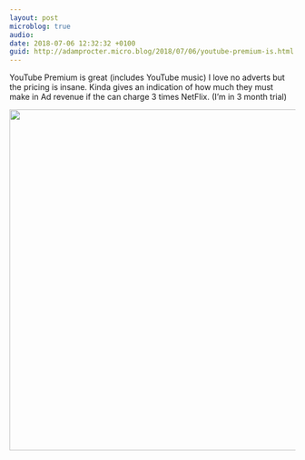 ```yaml
---
layout: post
microblog: true
audio: 
date: 2018-07-06 12:32:32 +0100
guid: http://adamprocter.micro.blog/2018/07/06/youtube-premium-is.html
---
```

YouTube Premium is great (includes YouTube music) I love no adverts but the pricing is insane. Kinda gives an indication of how much they must make in Ad revenue if the can charge 3 times NetFlix. (I’m in 3 month trial)

<img src="http://discursive.adamprocter.co.uk/uploads/2018/d24ef1194c.jpg" width="600" height="600" />
